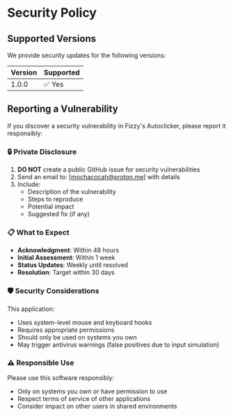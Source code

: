# Security Policy

## Supported Versions

We provide security updates for the following versions:

| Version | Supported          |
| ------- | ------------------ |
| 1.0.0   | ✅ Yes             |

## Reporting a Vulnerability

If you discover a security vulnerability in Fizzy's Autoclicker, please report it responsibly:

### 🔒 Private Disclosure

1. **DO NOT** create a public GitHub issue for security vulnerabilities
2. Send an email to: [mochacocah@proton.me] with details
3. Include:
   - Description of the vulnerability
   - Steps to reproduce
   - Potential impact
   - Suggested fix (if any)

### 📋 What to Expect

- **Acknowledgment**: Within 48 hours
- **Initial Assessment**: Within 1 week
- **Status Updates**: Weekly until resolved
- **Resolution**: Target within 30 days

### 🛡️ Security Considerations

This application:
- Uses system-level mouse and keyboard hooks
- Requires appropriate permissions
- Should only be used on systems you own
- May trigger antivirus warnings (false positives due to input simulation)

### ⚠️ Responsible Use

Please use this software responsibly:
- Only on systems you own or have permission to use
- Respect terms of service of other applications
- Consider impact on other users in shared environments